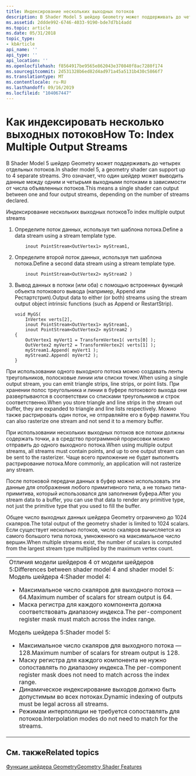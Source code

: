 ```yaml
---
title: Индексирование нескольких выходных потоков
description: В Shader Model 5 шейдер Geometry может поддерживать до четырех отдельных потоков. Это означает, что один шейдер может выводить данные между одним и четырьмя выходными потоками в зависимости от числа объявленных потоков.
ms.assetid: 2ddde992-6746-4033-9190-bde7d7b14add
ms.topic: article
ms.date: 05/31/2018
topic_type:
- kbArticle
api_name: ''
api_type: ''
api_location: ''
ms.openlocfilehash: f8564917be9565e862043e370840f8ac7280f174
ms.sourcegitcommit: 2d531328b6ed82d4ad971a45a5131b430c5866f7
ms.translationtype: MT
ms.contentlocale: ru-RU
ms.lasthandoff: 09/16/2019
ms.locfileid: "104067447"
---
```

# <a name="how-to-index-multiple-output-streams"></a><span data-ttu-id="40495-104">Как индексировать несколько выходных потоков</span><span class="sxs-lookup"><span data-stu-id="40495-104">How To: Index Multiple Output Streams</span></span>

<span data-ttu-id="40495-105">В Shader Model 5 шейдер Geometry может поддерживать до четырех отдельных потоков.</span><span class="sxs-lookup"><span data-stu-id="40495-105">In shader model 5, a geometry shader can support up to 4 separate streams.</span></span> <span data-ttu-id="40495-106">Это означает, что один шейдер может выводить данные между одним и четырьмя выходными потоками в зависимости от числа объявленных потоков.</span><span class="sxs-lookup"><span data-stu-id="40495-106">This means a single shader can output between one and four output streams, depending on the number of streams declared.</span></span>

<span data-ttu-id="40495-107">Индексирование нескольких выходных потоков</span><span class="sxs-lookup"><span data-stu-id="40495-107">To index multiple output streams</span></span>

1.  <span data-ttu-id="40495-108">Определите поток данных, используя тип шаблона потока.</span><span class="sxs-lookup"><span data-stu-id="40495-108">Define a data stream using a stream template type.</span></span>

    ```
        inout PointStream<OutVertex1> myStream1, 
    ```

    

2.  <span data-ttu-id="40495-109">Определите второй поток данных, используя тип шаблона потока.</span><span class="sxs-lookup"><span data-stu-id="40495-109">Define a second data stream using a stream template type.</span></span>

    ```
        inout PointStream<OutVertex2> myStream2 )
    ```

    

3.  <span data-ttu-id="40495-110">Вывод данных в потоки (или оба) с помощью встроенных функций объекта потокового вывода (например, Append или Рестартстрип).</span><span class="sxs-lookup"><span data-stu-id="40495-110">Output data to either (or both) streams using the stream output object intrinsic functions (such as Append or RestartStrip).</span></span>

    ```
    void MyGS( 
        InVertex verts[2], 
        inout PointStream<OutVertex1> myStream1, 
        inout PointStream<OutVertex2> myStream2 )
    {
        OutVertex1 myVert1 = TransformVertex1( verts[0] );
        OutVertex2 myVert2 = TransformVertex2( verts[1] );
        myStream1.Append( myVert1 );
        myStream2.Append( myVert2 );
    }
    ```

    

<span data-ttu-id="40495-111">При использовании одного выходного потока можно создавать ленты треугольников, полосковые линии или списки точек.</span><span class="sxs-lookup"><span data-stu-id="40495-111">When using a single output stream, you can emit triangle strips, line strips, or point lists.</span></span> <span data-ttu-id="40495-112">При хранении полос треугольника и линии в буфере потокового выхода они развертываются в соответствии со списками треугольников и строк соответственно.</span><span class="sxs-lookup"><span data-stu-id="40495-112">When you store triangle and line strips in the stream out buffer, they are expanded to triangle and line lists respectively.</span></span> <span data-ttu-id="40495-113">Можно также растрировать один поток, не отправляйте его в буфер памяти.</span><span class="sxs-lookup"><span data-stu-id="40495-113">You can also rasterize one stream and not send it to a memory buffer.</span></span>

<span data-ttu-id="40495-114">При использовании нескольких выходных потоков все потоки должны содержать точки, а в средство программной прорисовки можно отправить до одного выходного потока.</span><span class="sxs-lookup"><span data-stu-id="40495-114">When using multiple output streams, all streams must contain points, and up to one output stream can be sent to the rasterizer.</span></span> <span data-ttu-id="40495-115">Чаще всего приложение не будет выполнять растрирование потока.</span><span class="sxs-lookup"><span data-stu-id="40495-115">More commonly, an application will not rasterize any stream.</span></span>

<span data-ttu-id="40495-116">После потоковой передачи данных в буфер можно использовать эти данные для отображения любого примитивного типа, а не только типа-примитива, который использовался для заполнения буфера.</span><span class="sxs-lookup"><span data-stu-id="40495-116">After you stream data to a buffer, you can use that data to render any primitive type, not just the primitive type that you used to fill the buffer.</span></span>

<span data-ttu-id="40495-117">Общее число выходных данных шейдера Geometry ограничено до 1024 скаляров.</span><span class="sxs-lookup"><span data-stu-id="40495-117">The total output of the geometry shader is limited to 1024 scalars.</span></span> <span data-ttu-id="40495-118">Если существует несколько потоков, число скаляров вычисляется из самого большого типа потока, умноженного на максимальное число вершин.</span><span class="sxs-lookup"><span data-stu-id="40495-118">When multiple streams exist, the number of scalars is computed from the largest stream type multiplied by the maximum vertex count.</span></span>



<table>
<colgroup>
<col style="width: 100%" />
</colgroup>
<tbody>
<tr class="odd">
<td><span data-ttu-id="40495-119">Отличия модели шейдеров 4 от модели шейдеров 5:</span><span class="sxs-lookup"><span data-stu-id="40495-119">Differences between shader model 4 and shader model 5:</span></span><br/> <span data-ttu-id="40495-120">Модель шейдера 4:</span><span class="sxs-lookup"><span data-stu-id="40495-120">Shader model 4:</span></span><br/>
<ul>
<li><span data-ttu-id="40495-121">Максимальное число скаляров для выходного потока — 64.</span><span class="sxs-lookup"><span data-stu-id="40495-121">Maximum number of scalars for stream output is 64.</span></span></li>
<li><span data-ttu-id="40495-122">Маска регистра для каждого компонента должна соответствовать диапазону индекса.</span><span class="sxs-lookup"><span data-stu-id="40495-122">The per-component register mask must match across the index range.</span></span></li>
</ul>
<span data-ttu-id="40495-123">Модель шейдера 5:</span><span class="sxs-lookup"><span data-stu-id="40495-123">Shader model 5:</span></span><br/>
<ul>
<li><span data-ttu-id="40495-124">Максимальное число скаляров для выходного потока — 128.</span><span class="sxs-lookup"><span data-stu-id="40495-124">Maximum number of scalars for stream output is 128.</span></span></li>
<li><span data-ttu-id="40495-125">Маску регистра для каждого компонента не нужно сопоставлять по диапазону индекса.</span><span class="sxs-lookup"><span data-stu-id="40495-125">The per-component register mask does not need to match across the index range.</span></span></li>
<li><span data-ttu-id="40495-126">Динамическое индексирование выходов должно быть допустимым во всех потоках.</span><span class="sxs-lookup"><span data-stu-id="40495-126">Dynamic indexing of outputs must be legal across all streams.</span></span></li>
<li><span data-ttu-id="40495-127">Режимам интерполяции не требуется сопоставлять для потоков.</span><span class="sxs-lookup"><span data-stu-id="40495-127">Interpolation modes do not need to match for the streams.</span></span></li>
</ul></td>
</tr>
</tbody>
</table>



 

## <a name="related-topics"></a><span data-ttu-id="40495-128">См. также</span><span class="sxs-lookup"><span data-stu-id="40495-128">Related topics</span></span>

<dl> <dt>

[<span data-ttu-id="40495-129">Функции шейдера Geometry</span><span class="sxs-lookup"><span data-stu-id="40495-129">Geometry Shader Features</span></span>](overviews-direct3d-11-hlsl-gs-features.md)
</dt> </dl>

 

 





